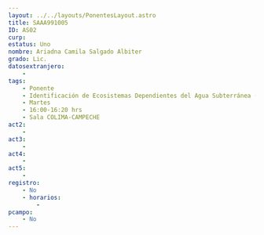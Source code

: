 ```yaml
---
layout: ../../layouts/PonentesLayout.astro
title: SAAA991005
ID: AS02
curp: 
estatus: Uno
nombre: Ariadna Camila Salgado Albiter
grado: Lic.
datosextranjero:
    - 
tags:
    - Ponente
    - Identificación de Ecosistemas Dependientes del Agua Subterránea (EDAS) en un sistema regional de flujo de agua subterránea sujeto a extracción intensiva
    - Martes
    - 16:00-16:20 hrs
    - Sala COLIMA-CAMPECHE
act2: 
    - 
act3: 
    - 
act4: 
    - 
act5: 
    - 
registro:
    - No
    - horarios:
        -
pcampo:
    - No
---
```

